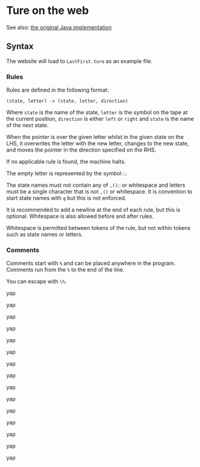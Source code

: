 # Ture on the web

See also: [the original Java implementation](https://github.com/obfuscatedgenerated/Ture)

## Syntax

The website will load to `LastFirst.ture` as an example file.

### Rules

Rules are defined in the following format:

```
(state, letter) -> (state, letter, direction)
```

Where `state` is the name of the state, `letter` is the symbol on the tape at the current position, `direction` is either `left` or `right` and `state` is the name of the next state.

When the pointer is over the given letter whilst in the given state on the LHS, it overwrites the letter with the new letter, changes to the new state, and moves the pointer in the direction specified on the RHS.

If no applicable rule is found, the machine halts.

The empty letter is represented by the symbol `⬚`.

The state names must not contain any of `,()⬚` or whitespace and letters must be a single character that is not `,()` or whitespace. It is convention to start state names with `q` but this is not enforced.

It is recommended to add a newline at the end of each rule, but this is optional. Whitespace is also allowed before and after rules.

Whitespace is permitted between tokens of the rule, but not within tokens such as state names or letters.

### Comments

Comments start with `%` and can be placed anywhere in the program. Comments run from the `%` to the end of the line.

You can escape with `\%`.

yap


yap


yap

yap

yap

yap

yap

yap

yap

yap

yap

yap

yap

yap

yap